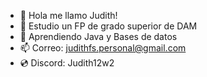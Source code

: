 - 👋 Hola me llamo Judith!
- 👀 Estudio un FP de grado superior de DAM
- 📓 Aprendiendo Java y Bases de datos
- 📫 Correo: judithfs.personal@gmail.com
- 💿 Discord: Judith12w2
